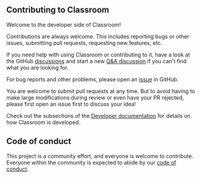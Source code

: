 ## Contributing to Classroom

Welcome to the developer side of Classroom!

Contributions are always welcome.
This includes reporting bugs or other issues, submitting pull requests, requesting new features, etc.

If you need help with using Classroom or contributing to it, have a look at the GitHub [discussions](https://github.com/physicscore/classroom/discussions) and start a new [Q&A discussion](https://github.com/physicscore/classroom/discussions/categories/q-a) if you can't find what you are looking for.

For bug reports and other problems, please open an [issue](https://github.com/physicscore/classroom/issues/new) in GitHub.

You are welcome to submit pull requests at any time.
But to avoid having to make large modifications during review or even have your PR rejected, please first open an issue first to discuss your idea!

Check out the subsections of the [Developer documentation](https://physicscore.github.io/classroom/developer/index.html) for details on how Classroom is developed.

## Code of conduct

This project is a community effort, and everyone is welcome to contribute.
Everyone within the community is expected to abide by our [code of conduct](https://physicscore.github.io/classroom/CODE_OF_CONDUCT.md).

